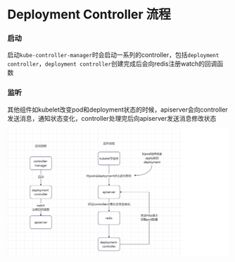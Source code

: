 # Deployment Controller 流程

### 启动

启动`kube-controller-manager`时会启动一系列的controller，包括`deployment controller`，`deployment controller`创建完成后会向redis注册watch的回调函数

### 监听

其他组件如kubelet改变pod和deployment状态的时候，apiserver会向controller发送消息，通知状态变化，controller处理完后向apiserver发送消息修改状态

![deployment-controller](./deployment-controller.png)
